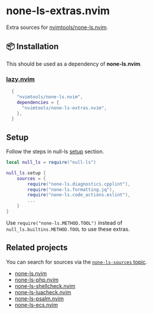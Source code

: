 # none-ls-extras.nvim

Extra sources for
[nvimtools/none-ls.nvim](https://github.com/nvimtools/none-ls.nvim).

## 📦 Installation

This should be used as a dependency of **none-ls.nvim**.

### [lazy.nvim](https://github.com/folke/lazy.nvim)

```lua
  {
    "nvimtools/none-ls.nvim",
    dependencies = {
      "nvimtools/none-ls-extras.nvim",
    },
  }
```

## Setup

Follow the steps in null-ls [setup](https://github.com/nvimtools/none-ls.nvim?tab=readme-ov-file#setup) section.

```lua
local null_ls = require("null-ls")

null_ls.setup {
    sources = {
        require("none-ls.diagnostics.cpplint"),
        require("none-ls.formatting.jq"),
        require("none-ls.code_actions.eslint"),
        ...
    }
}
```

Use `require("none-ls.METHOD.TOOL")` instead of `null_ls.builtins.METHOD.TOOL` to use these extras.

## Related projects

You can search for sources via the [`none-ls-sources` topic](https://github.com/topics/none-ls-sources).

- [none-ls.nvim](https://github.com/nvimtools/none-ls.nvim)
- [none-ls-php.nvim](https://github.com/gbprod/none-ls-php.nvim)
- [none-ls-shellcheck.nvim](https://github.com/gbprod/none-ls-shellcheck.nvim)
- [none-ls-luacheck.nvim](https://github.com/gbprod/none-ls-luacheck.nvim)
- [none-ls-psalm.nvim](https://github.com/gbprod/none-ls-psalm.nvim)
- [none-ls-ecs.nvim](https://github.com/gbprod/none-ls-ecs.nvim)
